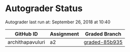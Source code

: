 # Autograder Status
Autograder last run at: September 26, 2018 at 10:40

| GitHub ID | Assignment | Graded Branch |
|-----------|------------|---------------|
| archithapavuluri | a2 | [graded-85b935](https://github.com/Fall2018COMP401-001/a2-archithapavuluri/tree/graded-85b935) | 
